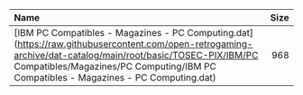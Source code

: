 |Name|Size|
|:---|---:|
|[IBM PC Compatibles - Magazines - PC Computing.dat](https://raw.githubusercontent.com/open-retrogaming-archive/dat-catalog/main/root/basic/TOSEC-PIX/IBM/PC Compatibles/Magazines/PC Computing/IBM PC Compatibles - Magazines - PC Computing.dat)|968|
